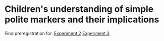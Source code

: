 Children's understanding of simple polite markers and their implications
===

Find preregistration for:
[Experiment 2](https://osf.io/qkn8m/register/5771ca429ad5a1020de2872e)
[Experiment 3](https://osf.io/rjsx5/register/5771ca429ad5a1020de2872e)
